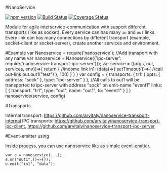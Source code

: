 #NanoService

[![npm version](https://badge.fury.io/js/nanoservice.svg)](https://badge.fury.io/js/nanoservice)
[![Build Status](https://travis-ci.org/arvitaly/nanoservice.svg?branch=master)](https://travis-ci.org/arvitaly/nanoservice)
[![Coverage Status](https://coveralls.io/repos/github/arvitaly/nanoservice/badge.svg?branch=master)](https://coveralls.io/github/arvitaly/nanoservice?branch=master)

Module for agile interservice-communication with support different transports (like as socket). Every service can has many `in` and `out` links. Every link can has many connections by different transport (example, socket-client or socket-server), create another services and environment.


#Example
    var Nanoservice = require('nanoservice');
    //Add transport with any name
    var nanoservice = Nanoservice({'ipc-server': require('nanoservice-transport-ipc-server')});
    var service = ({args, out, services, env})=>{
        return {
            //income link
            in1: (data)=>{
                setTimeout(()=>{
                    //call out-link 
                    out.out1("test") 
                }, 100)
            }
        }
    }
    var config = {
                transports: {
                    tr1: {
                        opts: {
                            address: "sock"
                        },
                        type: "ipc-server"
                    }
                },
                //All calls to out1 will be transported to ipc-server with address "sock" on emit-name "event1" 
                links: [
                    {
                        transport: "tr1",
                        type: "out",
                        name: "out1",
                        to: "event1"
                    }
                ]
            }
    nanoservice(service, config)

#Transports

Internal transport: https://github.com/arvitaly/nanoservice-transport-internal
IPC transports: https://github.com/arvitaly/nanoservice-transport-ipc-client, https://github.com/arvitaly/nanoservice-transport-ipc-server

#Event-emitter using

Inside process, you can use nanoservice like as simple event-emitter.

    var e = nanoservice(...);
    e.on("out1",()=>{});
    e.emit("in1", "data");
